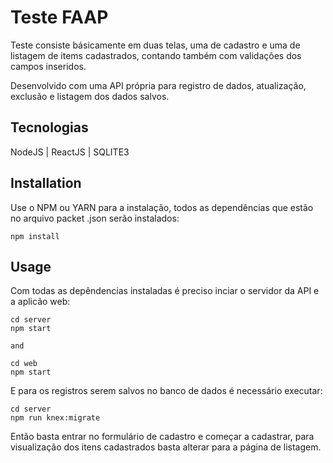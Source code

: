 # Teste FAAP

Teste consiste básicamente em duas telas, uma de cadastro e uma de listagem de items cadastrados, contando também com validações dos campos inseridos.

Desenvolvido com uma API própria para registro de dados, atualização, exclusão e listagem dos dados salvos.

## Tecnologias

NodeJS | ReactJS | SQLITE3

## Installation

Use o NPM ou YARN para a instalação, todos as dependências que estão no arquivo packet  .json serão instalados:
```nodejs
npm install 
```

## Usage
Com todas as depêndencias instaladas é preciso inciar o servidor da API e a aplicão web:

```nodejs
cd server
npm start

and

cd web
npm start
```
E para os registros serem salvos no banco de dados é necessário executar:

```nodejs
cd server
npm run knex:migrate
```

Então basta entrar no formulário de cadastro e começar a cadastrar, para visualização dos itens cadastrados basta alterar para a página de listagem.